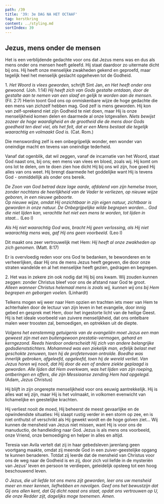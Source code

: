 ```yaml
---
path: /39
title: '39: 3e DAG NA HET OCTAAF'
tag: kerstkring
content: ../styling.md
sortIndex: 39
---
```


## Jezus, mens onder de mensen

Het is een verblijdende gedachte voor ons dat Jezus mens was en dus als mens onder ons mensen heeft geleefd. Hij staat daardoor zo uitermate dicht bij ons. Hij heeft onze menselijke zwakheden gekend en geproefd, maar tegelijk heel het menselijk geslacht opgeheven tot de Godheid.

1\. _Het Woord is vlees geworden,_ schrijft Sint Jan, _en Het heeft onder ons gewoond._ (Joh. 1:14) _Hij heeft zich van Gods gestalte ontdaan, door de gestalte aan te nemen van een slaaf en gelijk te worden aan de mensen._ (Fil. 2:7) Hierin toont God ons op onmiskenbare wijze de hoge gedachte die een mens van zichzelf hebben mag. God zelf is mens geworden. Hij kon van zelf-sprekend niet zijn Godheid te niet doen, maar Hij is onze menselijkheid komen delen en daarmede al onze lotgevallen. _Niets bewijst zozeer de hoge waardigheid en de grootheid die de mens door Gods goedheid ten deel viel, als het feit, dat er een Mens bestaat die tegelijk waarachtig en volmaakt God is._ (Cat. Rom.)

Die menswording zelf is een onbegrijpelijk wonder, een wonder van oneindige macht en tevens van oneindige tederheid.

Vanaf dat ogenblik, dat wil zeggen, vanaf de incarnatie van het Woord, staat God naast ons, bij ons; een mens van vlees en bloed, zoals wij. Hij komt om ons lot te delen, om te doen zien hoe dicht Hij bij ons wil zijn, hoe goed Hij alles van ons weet. Hij brengt daarmede het goddelijke want Hij is tevens God - onmiddellijk als onder ons bereik.

_De Zoon van God betrad deze lage aarde, afdalend van zijn hemelse troon, zonder nochtans de heerlijkheid van de Vader te verliezen, op nieuwe wijze geboren, in een nieuwe geboorte._  
_Op nieuwe wijze, omdat Hij onzichtbaar in zijn eigen natuur, zichtbaar is geworden in onze natuur. De Onbegrijpelijke wilde begrepen worden... God die niet lijden kan, verachtte het niet een mens te worden, tot lijden in staat..._ (Leo I)

_Als Hij niet waarachtig God was, bracht Hij geen verlossing, als Hij niet waarachtig mens was, gaf Hij ons geen voorbeeld._ (Leo I)

Dit maakt ons zeer vertrouwelijk met Hem: _Hij heeft al onze zwakheden op zich genomen_. (Matt. 8:17)

Er is overvloedig reden voor ons God te bedanken, te bewonderen en te verheerlijken, daar Hij ons de mens Jezus heeft gegeven, die door onze straten wandelde en al het menselijke heeft gezien, gedragen en begrepen.

2\. Het was in zekere zin ook nodig dat Hij bij ons kwam. Wij zouden kunnen zeggen: zonder Christus bleef voor ons de afstand naar God te groot. _Alleen wanneer Christus helemaal mens is zoals wij, kunnen wij ons bij Hem begrepen en geborgen voelen._ (Linhardt)

Telkens mogen wij weer naar Hem opzien en trachten iets meer van Hem te achterhalen door de lectuur van zijn leven in het evangelie, door innig gebed en gesprek met Hem, door het ingestorte licht van de heilige Geest. Hij is het ideale voorbeeld van zuivere menselijkheid, dat ons ontelbare malen weer troosten zal, bemoedigen, en optrekken uit de diepte.

_Volgens het eenstemmig getuigenis van de evangeliën moet Jezus een man geweest zijn met een buitengewoon prestatie-vermogen, gehard en kerngezond. Reeds hierdoor onderscheidt Hij zich van andere belangrijke godsdienststichters. Mohammed was een ziekelijk man, erfelijk belast met geschokte zenuwen, toen hij de profetenvaan ontrolde. Boedha was innerlijk gebroken, afgeleefd, opgeleefd, toen hij de wereld verliet. Van Jezus horen wij nooit, dat Hij door de een of andere ziekte geplaagd is geworden. Alle lijden dat Hem overkwam, was het lijden van zijn roeping, ontberingen en offers, die zijn Messiaanse zending Hem had opgelegd._ (Adam, _Jezus Christus_)

Hij blijft in zijn ongerepte menselijkheid voor ons eeuwig aantrekkelijk. Hij is alles wat wij zijn, maar Hij is het volmaakt, in volkomen evenwicht van lichamelijke en geestelijke krachten.

Hij verliest nooit de moed, Hij beheerst de meest gevaarlijke en de opwindendste situaties: Hij slaapt rustig verder in een storm op zee, en is niet onthutst of verschrikt als Hij gewekt wordt en de hoge golven ziet... Wij kunnen de mensheid van Jezus niet missen, want Hij is voor ons de manuductio, de handleiding naar God. Jezus is als mens ons voorbeeld, onze Vriend, onze bemoediging en helper in alles en altijd.

Teresia van Avila vertelt dat zij in haar gebedsleven jarenlang geen voortgang maakte, omdat zij meende God in een zuiver-geestelijke opgang te kunnen benaderen. Totdat zij leerde dat de mensheid van Christus voor ons de weg naar de Godheid is en zij, door zich vol liefde in de mysteriën van Jezus' leven en persoon te verdiepen, geleidelijk opsteeg tot een hoog beschouwend leven.

_O Jezus, die uit liefde tot ons mens zijt geworden, leer ons uw mensheid meer en meer kennen, liefhebben en navolgen. Geef ons het bewustzijn dat Gij ons allen kent, dat Gij dicht naast ons staat, opdat ons vertrouwen op U, die onze Redder zijt, dagelijks moge toenemen. Amen._
